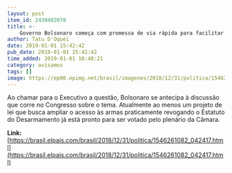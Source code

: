 ```yaml
---
layout: post
item_id: 2439402078
title: >-
    Governo Bolsonaro começa com promessa de via rápida para facilitar posse de armas
author: Tatu D'Oquei
date: 2019-01-01 15:42:42
pub_date: 2019-01-01 15:42:42
time_added: 2019-01-01 10:48:21
category: avisamos
tags: []
image: https://ep00.epimg.net/brasil/imagenes/2018/12/31/politica/1546261082_042417_1546264220_rrss_normal.jpg
---
```


Ao chamar para o Executivo a questão, Bolsonaro se antecipa à discussão que corre no Congresso sobre o tema. Atualmente ao menos um projeto de lei que busca ampliar o acesso às armas praticamente revogando o Estatuto do Desarmamento já está pronto para ser votado pelo plenário da Câmara.

**Link:** [https://brasil.elpais.com/brasil/2018/12/31/politica/1546261082_042417.html](https://brasil.elpais.com/brasil/2018/12/31/politica/1546261082_042417.html)


